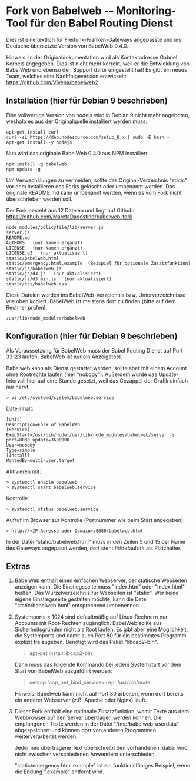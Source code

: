 Fork von Babelweb -- Monitoring-Tool für den Babel Routing Dienst
=================================================================

Dies ist eine textlich für Freifunk-Franken-Gateways angepasste
und ins Deutsche übersetzte Version von BabelWeb 0.4.0.

Hinweis: In der Originaldokumentation wird als Kontaktadresse Gabriel Kerneis
angegeben. Dies ist nicht mehr korrekt, weil er die Entwicklung von BabelWeb
und ebenso den Support dafür eingestellt hat! Es gibt ein neues Team, welches
eine Nachfolgeversion entwickelt: https://github.com/Vivena/babelweb2


Installation (hier für Debian 9 beschrieben)
------------

Eine vollwertige Version von nodejs wird in Debian 9 nicht mehr angeboten,
weshalb es aus der Originalquelle installiert werden muss.

    apt-get install curl
    curl -sL https://deb.nodesource.com/setup_8.x | sudo -E bash -
    apt-get install -y nodejs

Nun wird das originale BabelWeb 0.4.0 aus NPM installiert.

    npm install -g babelweb
    npm update -g

Um Verwechslungen zu vermeiden, sollte das Original-Verzeichnis "static"
vor dem Installieren des Forks gelöscht oder umbenannt werden.
Das originale README.md kann umbenannt werden, wenn es vom Fork nicht
überschrieben werden soll.

Der Fork besteht aus 12 Dateien und liegt auf Github:
https://github.com/MaretaDagostino/babelweb-fork

    node_modules/policyfile/lib/server.js
    server.js
    README.md
    AUTHORS   (nur Namen ergänzt)
    LICENSE   (nur Namen ergänzt)
    LICENSE.d3   (nur aktualisiert)
    static/babelweb.html
    static/emergency.html.example  (Beispiel für optionale Zusatzfunktion)
    static/js/babelweb.js
    static/js/d3.js   (nur aktualisiert)
    static/js/d3.min.js   (nur aktualisiert)
    static/css/babelweb.css

Diese Dateien werden ins BabelWeb-Verzeichnis bzw. Unterverzeichnisse wie oben
kopiert. BabelWeb ist meistens dort zu finden (bitte auf dem Rechner prüfen):

    /usr/lib/node_modules/babelweb


Konfiguration (hier für Debian 9 beschrieben)
-------------

Als Voraussetzung für BabelWeb muss der Babel Routing Dienst
auf Port 33123 laufen, BabelWeb ist nur ein Anzeigetool.

Babelweb kann als Dienst gestartet werden, sollte aber mit einem Account ohne
Rootrechte laufen (hier "nobody"). Außerdem wurde das Update-Intervall hier
auf eine Stunde gesetzt, weil das Gezappel der Grafik einfach nur nervt.

    > vi /etc/systemd/system/babelweb.service

Dateiinhalt:

    [Unit]
    Description=Fork of BabelWeb
    [Service]
    ExecStart=/usr/bin/node /usr/lib/node_modules/babelweb/server.js port=8080 update=3600000
    User=nobody
    Type=simple
    [Install]
    WantedBy=multi-user.target

Aktivieren mit:

    > systemctl enable babelweb
    > systemctl start babelweb.service
    
Kontrolle:

    > systemctl status babelweb.service

Aufruf im Browser zur Kontrolle (Portnummer wie beim Start angegeben):

    > http://<IP-Adresse oder Domain>:8080/babelweb.html

In der Datei "static/babelweb.html" muss in den Zeilen 5 und 15 der Name des
Gateways angepasst werden, dort steht ##default## als Platzhalter.


Extras
------

1) BabelWeb enthält einen einfachen Webserver, der statische Webseiten
   anzeigen kann. Die Einstiegsseite muss "index.htm" oder "index.html"
   heißen. Das Wurzelverzeichnis für Webseiten ist "static".
   Wer keine eigene Einstiegsseite gestalten möchte, kann die Datei
   "static/babelweb.html" entsprechend umbenennen.

2) Systemports < 1024 sind defaultmäßig auf Linux-Rechnern nur Accounts
   mit Root-Rechten zugänglich. BabelWeb sollte aus Sicherheitsgründen
   nicht als Root laufen.
   Es gibt aber eine Möglichkeit, die Systemports und damit auch Port 80
   für ein bestimmtes Programm explizit freizugeben. Benötigt wird das
   Paket "libcap2-bin".

     > apt-get install libcap2-bin

   Dann muss das folgende Kommando bei jedem Systemstart vor dem Start
   von BabelWeb ausgeführt werden:

     > setcap 'cap_net_bind_service=+ep' /usr/bin/node

   Hinweis: Babelweb kann nicht auf Port 80 arbeiten, wenn dort bereits
   ein anderer Webserver (z.B. Apache oder Nginx) läuft.

3) Dieser Fork enthält eine optionale Zusatzfunktion, womit Texte aus dem
   Webbrowser auf den Server übertragen werden können. Die empfangenen
   Texte werden in der Datei "/tmp/babelweb_userdata" abgespeichert
   und können dort von anderen Programmen weiterverarbeitet werden.

   Jeder neu übertragene Text überschreibt den vorhandenen, dabei wird
   nicht zwischen verschiedenen Anwendern unterschieden.

   "static/emergency.html.example" ist ein funktionsfähiges Beispiel,
   wenn die Endung ".example" entfernt wird.

